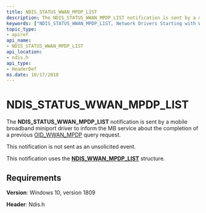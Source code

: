 ```yaml
---
title: NDIS_STATUS_WWAN_MPDP_LIST
description: The NDIS_STATUS_WWAN_MPDP_LIST notification is sent by a mobile broadband miniport driver to inform the MB service about the completion of a previous OID_WWAN_MPDP query request.
keywords: ["NDIS_STATUS_WWAN_MPDP_LIST, Network Drivers Starting with Windows Vista"]
topic_type:
- apiref
api_name:
- NDIS_STATUS_WWAN_MPDP_LIST
api_location:
- ndis.h
api_type:
- HeaderDef
ms.date: 10/17/2018
---
```


# NDIS_STATUS_WWAN_MPDP_LIST

The **NDIS_STATUS_WWAN_MPDP_LIST** notification is sent by a mobile broadband miniport driver to inform the MB service about the completion of a previous [OID_WWAN_MPDP](oid-wwan-mpdp.md) query request.

This notification is not sent as an unsolicited event.

This notification uses the [**NDIS_WWAN_MPDP_LIST**](/windows-hardware/drivers/ddi/ndiswwan/ns-ndiswwan-_ndis_wwan_mpdp_list) structure.

## Requirements

**Version**: Windows 10, version 1809

**Header**: Ndis.h
